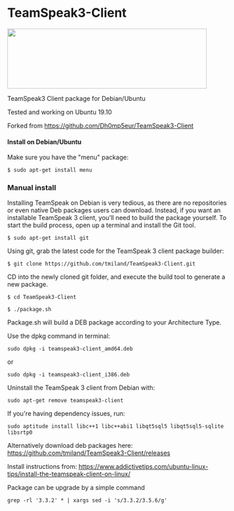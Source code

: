 TeamSpeak3-Client
=================

<img src="https://www.teamspeak.com/user/themes/teamspeak/images/brand/InLine_BlueLight.svg" height="137" width="455">

TeamSpeak3 Client package for Debian/Ubuntu

Tested and working on Ubuntu 19.10

Forked from https://github.com/Dh0mp5eur/TeamSpeak3-Client

#### Install on Debian/Ubuntu

Make sure you have the "menu" package:

```shell
$ sudo apt-get install menu
```
### Manual install

Installing TeamSpeak on Debian is very tedious, as there are no repositories or even native Deb packages users can download. Instead, if you want an installable TeamSpeak 3 client, you’ll need to build the package yourself. To start the build process, open up a terminal and install the Git tool.

```shell
$ sudo apt-get install git
```

Using git, grab the latest code for the TeamSpeak 3 client package builder:

```shell
$ git clone https://github.com/tmiland/TeamSpeak3-Client.git
```

CD into the newly cloned git folder, and execute the build tool to generate a new package.

```shell
$ cd TeamSpeak3-Client
```

```shell
$ ./package.sh
```

Package.sh will build a DEB package according to your Architecture Type.

Use the dpkg command in terminal:

```shell
sudo dpkg -i teamspeak3-client_amd64.deb
```

or

```shell
sudo dpkg -i teamspeak3-client_i386.deb
```

Uninstall the TeamSpeak 3 client from Debian with:

```shell
sudo apt-get remove teamspeak3-client
```

If you're having dependency issues, run:

```shell
sudo aptitude install libc++1 libc++abi1 libqt5sql5 libqt5sql5-sqlite libsrtp0
```

Alternatively download deb packages here: https://github.com/tmiland/TeamSpeak3-Client/releases

Install instructions from: https://www.addictivetips.com/ubuntu-linux-tips/install-the-teamspeak-client-on-linux/

Package can be upgrade by a simple command 

```shell
grep -rl '3.3.2' * | xargs sed -i 's/3.3.2/3.5.6/g'
```
